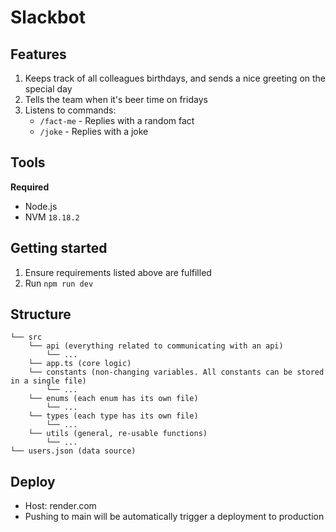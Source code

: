 # Slackbot

## Features

1. Keeps track of all colleagues birthdays, and sends a nice greeting on the special day
2. Tells the team when it's beer time on fridays
3. Listens to commands:
   - `/fact-me` - Replies with a random fact
   - `/joke` - Replies with a joke

## Tools

**Required**

- Node.js
- NVM `18.18.2`

## Getting started

1. Ensure requirements listed above are fulfilled
2. Run `npm run dev`

## Structure

```
└── src
    └── api (everything related to communicating with an api)
        └── ...
    └── app.ts (core logic)
    └── constants (non-changing variables. All constants can be stored in a single file)
        └── ...
    └── enums (each enum has its own file)
        └── ...
    └── types (each type has its own file)
        └── ...
    └── utils (general, re-usable functions)
        └── ...
└── users.json (data source)
```

## Deploy

- Host: render.com
- Pushing to main will be automatically trigger a deployment to production
